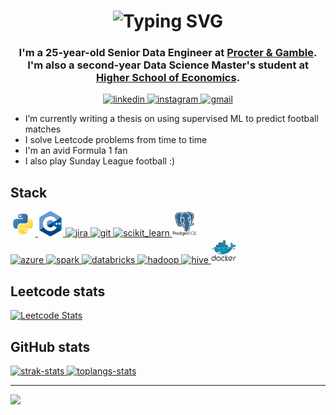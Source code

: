 <h1 align='center' <a href="https://git.io/typing-svg"><img src="https://readme-typing-svg.demolab.com?font=Ubuntu+Sans+Mono&size=30&duration=4000&pause=700&color=2D55B6&background=27E8FF00&center=true&vCenter=true&random=false&width=435&lines=Hi%2C+I'm+Rustam+Magomedov;Welcome+to+my+GitHub+%3A)" alt="Typing SVG" /></a> </h1>
<h3 align="center">I'm a 25-year-old Senior Data Engineer at <a href='https://www.pgcareers.com/global/en' target='_blank' rel='noreferer'> Procter & Gamble</a>. </br> I'm also a second-year Data Science Master's student at <a href='https://www.hse.ru/en/ma/mds/' target='_blank'> Higher School of Economics</a>.</h3>

<p align='center'>
  <a href="https://www.linkedin.com/in/rustam-magomedov-de/" target="_blank"> <img src='https://img.shields.io/badge/linkedin-%230077B5.svg?&style=for-the-badge&logo=linkedin&logoColor=white' alt="linkedin"/> </a> 
  <a href="https://www.instagram.com/byrustya" target="_blank"> <img src='https://img.shields.io/badge/Instagram-E4405F?style=for-the-badge&logo=instagram&logoColor=white' alt="instagram"/> </a> 
  <a href="mailto:rsmagomedov99@gmail.com" target="_blank"> <img src='https://img.shields.io/badge/GMAIL-30302f?style=for-the-badge&logo=Gmail&logoColor=red' alt="gmail"/> </a> 
</p>


- I’m currently writing a thesis on using supervised ML to predict football matches
- I solve Leetcode problems from time to time
- I'm an avid Formula 1 fan
- I also play Sunday League football :)


## Stack
<p align="left"> 
  <a href="https://www.python.org" target="_blank" rel="noreferrer"> <img src="https://raw.githubusercontent.com/devicons/devicon/master/icons/python/python-original.svg" alt="python" width="40" height="40"/> </a> 
  <a href="https://www.w3schools.com/cpp/" target="_blank" rel="noreferrer"> <img src="https://raw.githubusercontent.com/devicons/devicon/master/icons/cplusplus/cplusplus-original.svg" alt="cplusplus" width="40" height="40"/> </a> 
  <a href="https://www.atlassian.com/software/jira" target="_blank" rel="noreferrer"> <img src="https://www.vectorlogo.zone/logos/atlassian_jira/atlassian_jira-icon.svg" alt="jira" width="40" height="40"/> </a>
  <a href="https://git-scm.com/" target="_blank" rel="noreferrer"> <img src="https://www.vectorlogo.zone/logos/git-scm/git-scm-icon.svg" alt="git" width="40" height="40"/> </a> 
  <a href="https://scikit-learn.org/" target="_blank" rel="noreferrer"> <img src="https://upload.wikimedia.org/wikipedia/commons/0/05/Scikit_learn_logo_small.svg" alt="scikit_learn" width="40" height="40"/> </a>
  <a href="https://www.postgresql.org" target="_blank" rel="noreferrer"> <img src="https://raw.githubusercontent.com/devicons/devicon/master/icons/postgresql/postgresql-original-wordmark.svg" alt="postgresql" width="40" height="40"/> </a>

</br>
  <a href="https://azure.microsoft.com/en-in/" target="_blank" rel="noreferrer"> <img src="https://www.vectorlogo.zone/logos/microsoft_azure/microsoft_azure-icon.svg" alt="azure" width="40" height="40"/> </a> 
  <a href="https://spark.apache.org//" target="_blank" rel="noreferrer"> <img src="https://www.vectorlogo.zone/logos/apache_spark/apache_spark-ar21.svg" alt='spark' width='40' height='40'/> </a>
  <a href="https://www.databricks.com/" target="_blank" rel="noreferrer"> <img src="https://www.vectorlogo.zone/logos/databricks/databricks-icon.svg" alt="databricks" width="40" height="40"/> </a> 
  <a href="https://hadoop.apache.org/" target="_blank" rel="noreferrer"> <img src="https://www.vectorlogo.zone/logos/apache_hadoop/apache_hadoop-icon.svg" alt="hadoop" width="40" height="40"/> </a> 
  <a href="https://hive.apache.org/" target="_blank" rel="noreferrer"> <img src="https://www.vectorlogo.zone/logos/apache_hive/apache_hive-icon.svg" alt="hive" width="40" height="40"/> </a> 
  <a href="https://www.docker.com/" target="_blank" rel="noreferrer"> <img src="https://raw.githubusercontent.com/devicons/devicon/master/icons/docker/docker-original-wordmark.svg" alt="docker" width="40" height="40"/> </a> 
</p>

<!--
## Connect with me:
<p align="left">
<a href="https://linkedin.com/in/rustam-magomedov-de" target="blank"><img align="center" src="https://raw.githubusercontent.com/rahuldkjain/github-profile-readme-generator/master/src/images/icons/Social/linked-in-alt.svg" alt="rustam-magomedov-b49b461b9" height="30" width="40" /></a>
<a href="https://instagram.com/byrustya" target="blank"><img align="center" src="https://raw.githubusercontent.com/rahuldkjain/github-profile-readme-generator/master/src/images/icons/Social/instagram.svg" alt="byrustya" height="30" width="40" /></a>
<a href="https://www.leetcode.com/rustya" target="blank"><img align="center" src="https://raw.githubusercontent.com/rahuldkjain/github-profile-readme-generator/master/src/images/icons/Social/leet-code.svg" alt="rustya" height="30" width="40" /></a>
</p>
-->

## Leetcode stats

[![Leetcode Stats](https://leetcard.jacoblin.cool/rustya?theme=nord)](https://leetcode.com/rustya)

## GitHub stats
<a href="#">
    <img alt="strak-stats" height="170em" src="https://github-readme-streak-stats.herokuapp.com/?user=rustya5041&hide_border=true&theme=tokyonight" /> 
    <img alt="toplangs-stats" height="170em" src="https://github-readme-stats.vercel.app/api/top-langs/?username=rustya5041&layout=compact&hide_border=true&theme=tokyonight" />    
</a>

---

<!--
<p align="left"> <a href="https://github.com/ryo-ma/github-profile-trophy"><img src="https://github-profile-trophy.vercel.app/?username=rustya5041" alt="rustya5041" /></a> </p>
-->

[![](https://visitcount.itsvg.in/api?id=rustya5041&label=Profile%20Views&color=1&icon=5&pretty=false)](https://visitcount.itsvg.in)

